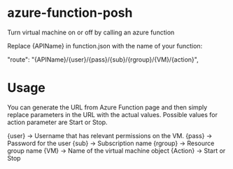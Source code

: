 # azure-function-posh
Turn virtual machine on or off by calling an azure function

Replace {APIName} in function.json with the name of your function:

"route": "{APIName}/{user}/{pass}/{sub}/{rgroup}/{VM}/{action}",

# Usage

You can generate the URL from Azure Function page and then simply replace parameters in the URL with the actual values. Possible values for action parameter are Start or Stop.

{user} -> Username that has relevant permissions on the VM.
{pass} -> Password for the user
{sub} -> Subscription name
{rgroup} -> Resource group name
{VM} -> Name of the virtual machine object
{Action} -> Start or Stop

